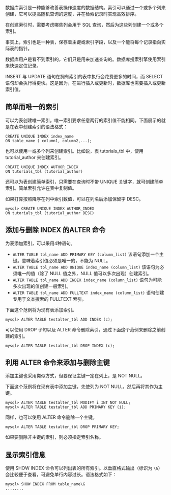 数据库索引是一种能够改善表操作速度的数据结构。索引可以通过一个或多个列来创建，它可以提高随机查询的速度，并在检索记录时实现高效排序。  

在创建索引时，需要考虑哪些列会用于 SQL 查询，然后为这些列创建一个或多个索引。  

事实上，索引也是一种表，保存着主键或索引字段，以及一个能将每个记录指向实际表的指针。   


数据库用户是看不到索引的，它们只是用来加速查询的。数据库搜索引擎使用索引来快速定位记录。  

INSERT 与 UPDATE 语句在拥有索引的表中执行会花费更多的时间，而 SELECT 语句却会执行得更快。这是因为，在进行插入或更新时，数据库也需要插入或更新索引值。   

## 简单而唯一的索引  

可以为表创建唯一索引。唯一索引要求任意两行的索引值不能相同。下面展示的就是在表中创建索引的语法格式：   

```
CREATE UNIQUE INDEX index_name
ON table_name ( column1, column2,...);

```  

也可以使用一或多个列来创建索引。比如说，表 tutorials_tbl 中，使用 tutorial_author 来创建索引。   

```
CREATE UNIQUE INDEX AUTHOR_INDEX
ON tutorials_tbl (tutorial_author)

```


还可以为表创建简单索引，只需要在查询时不带 UNIQUE 关键字，就可创建简单索引。简单索引允许在表中复制值。   

如果打算按照降序在列中索引数值，可以在列名后添加保留字 DESC。   

```
mysql> CREATE UNIQUE INDEX AUTHOR_INDEX
ON tutorials_tbl (tutorial_author DESC)

```  


## 添加与删除 INDEX 的ALTER 命令   

为表添加索引，可以采用4种语句。

- `ALTER TABLE tbl_name ADD PRIMARY KEY (column_list)` 该语句添加一个主键。意味着索引值必须是唯一的，不能为 NULL。   
- `ALTER TABLE tbl_name ADD UNIQUE index_name (column_list)` 该语句为必须唯一的值（除了 NULL 值之外，NULL 值可以多次出现）创建索引。   
- `ALTER TABLE tbl_name ADD INDEX index_name (column_list)` 语句为可能多次出现的值创建一般索引。  
- `ALTER TABLE tbl_name ADD FULLTEXT index_name (column_list)` 语句创建专用于文本搜索的 FULLTEXT 索引。   


下面这个范例将为现有表添加索引。    


`mysql> ALTER TABLE testalter_tbl ADD INDEX (c);`   


可以使用 DROP 子句以及 ALTER 命令删除索引，通过下面这个范例来删除之前创建的索引。   


`mysql> ALTER TABLE testalter_tbl DROP INDEX (c);`


## 利用 ALTER 命令来添加与删除主键   

添加主键也采用类似方式，但要保证主键一定在列上，是 NOT NULL。   



下面这个范例将在现有表中添加主键，先使列为 NOT NULL，然后再将其作为主键。  

```
mysql> ALTER TABLE testalter_tbl MODIFY i INT NOT NULL;
mysql> ALTER TABLE testalter_tbl ADD PRIMARY KEY (i);

```  

同样，也可以使用 ALTER 命令删除一个主键。   

`mysql> ALTER TABLE testalter_tbl DROP PRIMARY KEY;`
 

如果要删除非主键的索引，则必须指定索引名称。   

## 显示索引信息  

使用 SHOW INDEX 命令可以列出表的所有索引。以垂直格式输出（标识为 `\G`）会比较便于查看，可避免单行内容过长。语法格式如下：   

```
mysql> SHOW INDEX FROM table_name\G
........

```  





